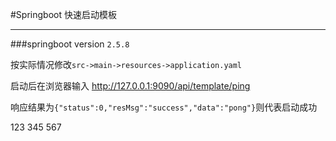 #Springboot 快速启动模板

---

###springboot version `2.5.8`

按实际情况修改`src->main->resources->application.yaml`

启动后在浏览器输入 http://127.0.0.1:9090/api/template/ping

响应结果为`{"status":0,"resMsg":"success","data":"pong"}`则代表启动成功

123
345
567